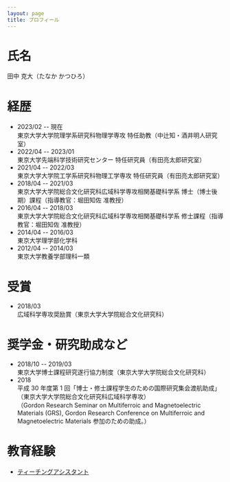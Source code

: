 ```yaml
---
layout: page
title: プロフィール
---
```

# 氏名
田中 克大（たなか かつひろ）

# 経歴   
- 2023/02 -- 現在  
  東京大学大学院理学系研究科物理学専攻 特任助教（中辻知・酒井明人研究室）  
- 2022/04 -- 2023/01    
  東京大学先端科学技術研究センター 特任研究員（有田亮太郎研究室）  
- 2021/04 -- 2022/03  
  東京大学大学院工学系研究科物理工学専攻 特任研究員（有田亮太郎研究室）  
- 2018/04 -- 2021/03    
  東京大学大学院総合文化研究科広域科学専攻相関基礎科学系 博士（博士後期）課程（指導教官：堀田知佐 准教授）    
- 2016/04 -- 2018/03  
  東京大学大学院総合文化研究科広域科学専攻相関基礎科学系 修士課程（指導教官：堀田知佐 准教授）   
- 2014/04 -- 2016/03   
  東京大学理学部化学科  
- 2012/04 -- 2014/03   
  東京大学教養学部理科一類  

# 受賞
- 2018/03  
  広域科学専攻奨励賞（東京大学大学院総合文化研究科）  


# 奨学金・研究助成など
- 2018/10 -- 2019/03   
  東京大学博士課程研究遂行協力制度（東京大学大学院総合文化研究科）  
- 2018  
  平成 30 年度第 1 回「博士・修士課程学生のための国際研究集会渡航助成」（東京大学大学院総合文化研究科広域科学専攻）  
  （Gordon Research Seminar on Multiferroic and Magnetoelectric Materials (GRS), Gordon Research Conference on Multiferroic and Magnetoelectric Materials 参加のための助成。）

# 教育経験
- [ティーチングアシスタント](ta_j.html)
